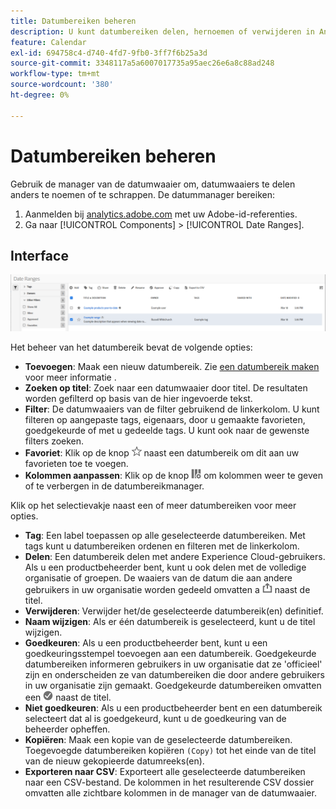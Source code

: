 ```yaml
---
title: Datumbereiken beheren
description: U kunt datumbereiken delen, hernoemen of verwijderen in Analysis Workspace.
feature: Calendar
exl-id: 694758c4-d740-4fd7-9fb0-3ff7f6b25a3d
source-git-commit: 3348117a5a6007017735a95aec26e6a8c88ad248
workflow-type: tm+mt
source-wordcount: '380'
ht-degree: 0%

---
```


# Datumbereiken beheren

Gebruik de manager van de datumwaaier om, datumwaaiers te delen anders te noemen of te schrappen. De datummanager bereiken:

1. Aanmelden bij [analytics.adobe.com](https://analytics.adobe.com) met uw Adobe-id-referenties.
1. Ga naar [!UICONTROL Components] > [!UICONTROL Date Ranges].

## Interface

![UI](../assets/date-range-ui.png)

Het beheer van het datumbereik bevat de volgende opties:

* **Toevoegen**: Maak een nieuw datumbereik. Zie [een datumbereik maken](create.md) voor meer informatie .
* **Zoeken op titel**: Zoek naar een datumwaaier door titel. De resultaten worden gefilterd op basis van de hier ingevoerde tekst.
* **Filter**: De datumwaaiers van de filter gebruikend de linkerkolom. U kunt filteren op aangepaste tags, eigenaars, door u gemaakte favorieten, goedgekeurde of met u gedeelde tags. U kunt ook naar de gewenste filters zoeken.
* **Favoriet**: Klik op de knop ![ster](../assets/star.png) naast een datumbereik om dit aan uw favorieten toe te voegen.
* **Kolommen aanpassen**: Klik op de knop ![kolommen](../assets/columns.png) om kolommen weer te geven of te verbergen in de datumbereikmanager.

Klik op het selectievakje naast een of meer datumbereiken voor meer opties.

* **Tag**: Een label toepassen op alle geselecteerde datumbereiken. Met tags kunt u datumbereiken ordenen en filteren met de linkerkolom.
* **Delen**: Een datumbereik delen met andere Experience Cloud-gebruikers. Als u een productbeheerder bent, kunt u ook delen met de volledige organisatie of groepen. De waaiers van de datum die aan andere gebruikers in uw organisatie worden gedeeld omvatten a ![gedeeld](../assets/shared.png) naast de titel.
* **Verwijderen**: Verwijder het/de geselecteerde datumbereik(en) definitief.
* **Naam wijzigen**: Als er één datumbereik is geselecteerd, kunt u de titel wijzigen.
* **Goedkeuren**: Als u een productbeheerder bent, kunt u een goedkeuringsstempel toevoegen aan een datumbereik. Goedgekeurde datumbereiken informeren gebruikers in uw organisatie dat ze &#39;officieel&#39; zijn en onderscheiden ze van datumbereiken die door andere gebruikers in uw organisatie zijn gemaakt. Goedgekeurde datumbereiken omvatten een ![goedgekeurd](../assets/approved.png) naast de titel.
* **Niet goedkeuren**: Als u een productbeheerder bent en een datumbereik selecteert dat al is goedgekeurd, kunt u de goedkeuring van de beheerder opheffen.
* **Kopiëren**: Maak een kopie van de geselecteerde datumbereiken. Toegevoegde datumbereiken kopiëren `(Copy)` tot het einde van de titel van de nieuw gekopieerde datumreeks(en).
* **Exporteren naar CSV**: Exporteert alle geselecteerde datumbereiken naar een CSV-bestand. De kolommen in het resulterende CSV dossier omvatten alle zichtbare kolommen in de manager van de datumwaaier.
